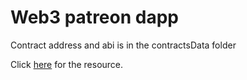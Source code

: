 <h1>Web3 patreon dapp</h1>
<p>Contract address and abi is in the contractsData folder</p>

<p>
  Click <a href="https://www.youtube.com/watch?v=dnDc-YSgRDc">here</a> for the
  resource.
</p>
